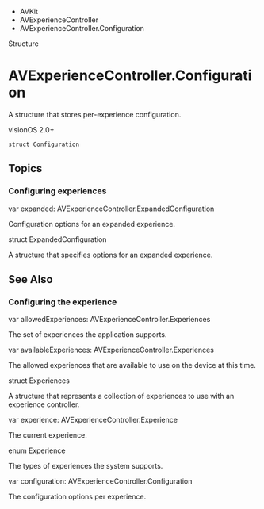 

- AVKit
- AVExperienceController
-  AVExperienceController.Configuration 

Structure

# AVExperienceController.Configuration

A structure that stores per-experience configuration.

visionOS 2.0+

``` source
struct Configuration
```

## Topics

### Configuring experiences

var expanded: AVExperienceController.ExpandedConfiguration

Configuration options for an expanded experience.

struct ExpandedConfiguration

A structure that specifies options for an expanded experience.

## See Also

### Configuring the experience

var allowedExperiences: AVExperienceController.Experiences

The set of experiences the application supports.

var availableExperiences: AVExperienceController.Experiences

The allowed experiences that are available to use on the device at this time.

struct Experiences

A structure that represents a collection of experiences to use with an experience controller.

var experience: AVExperienceController.Experience

The current experience.

enum Experience

The types of experiences the system supports.

var configuration: AVExperienceController.Configuration

The configuration options per experience.

